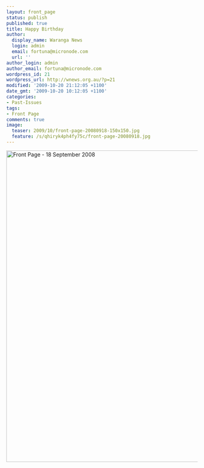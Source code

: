 ```yaml
---
layout: front_page
status: publish
published: true
title: Happy Birthday
author:
  display_name: Waranga News
  login: admin
  email: fortuna@micronode.com
  url: ''
author_login: admin
author_email: fortuna@micronode.com
wordpress_id: 21
wordpress_url: http://wnews.org.au/?p=21
modified: '2009-10-20 21:12:05 +1100'
date_gmt: '2009-10-20 10:12:05 +1100'
categories:
- Past-Issues
tags:
- Front Page
comments: true
image:
  teaser: 2009/10/front-page-20080918-150x150.jpg
  feature: /s/qhiryk4ph4fy75c/front-page-20080918.jpg
---
```

<a href="{{ site.mediaurl }}/s/qhiryk4ph4fy75c/front-page-20080918.jpg?raw=1"><img class="alignnone size-large wp-image-20" style="border: 0pt none;" title="Front Page - 18 September 2008" src="{{ site.mediaurl }}/s/qhiryk4ph4fy75c/front-page-20080918.jpg?raw=1" alt="Front Page - 18 September 2008" width="562" height="819" /></a>
